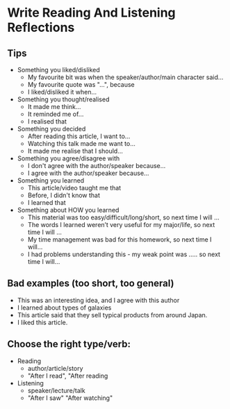 # Write Reading And Listening Reflections
## Tips 
* Something you liked/disliked
    * My favourite bit was when the speaker/author/main character said...
    * My favourite quote was "...", because
    * I liked/disliked it when...
* Something you thought/realised
    * It made me think...
    * It reminded me of...
    * I realised that
* Something you decided
    * After reading this article, I want to...
    * Watching this talk made me want to...
    * It made me realise that I should...
* Something you agree/disagree with
    * I don't agree with the author/speaker because...
    * I agree with the author/speaker because...
* Something you learned
    * This article/video taught me that
    * Before, I didn't know that
    * I learned that
* Something about HOW you learned
    * This material was too easy/difficult/long/short, so next time I will ...
    * The words I learned weren’t very useful for my major/life, so next time I will ...
    * My time management was bad for this homework, so next time I will...
    * I had problems understanding this - my weak point was ..... so next time I will...
 
## Bad examples (too short, too general)
* This was an interesting idea, and I agree with this author
* I learned about types of galaxies
* This article said that they sell typical products from around Japan.
* I liked this article.

## Choose the right type/verb: 
* Reading
    *   author/article/story
    * "After I read", "After reading
* Listening
    * speaker/lecture/talk
    * "After I saw" "After watching"

